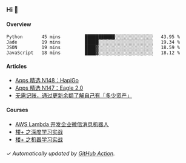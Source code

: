 ### Hi 👋

#### Overview

<!--START_SECTION:waka-->
```text
Python       45 mins         ███████████░░░░░░░░░░░░░░   43.95 % 
Jade         19 mins         █████░░░░░░░░░░░░░░░░░░░░   19.34 % 
JSON         19 mins         ████▓░░░░░░░░░░░░░░░░░░░░   18.59 % 
JavaScript   18 mins         ████▓░░░░░░░░░░░░░░░░░░░░   18.12 % 
```
<!--END_SECTION:waka-->

#### Articles

<!-- BLOG:START -->
- [Apps 精选 N148：HapiGo](http://huhuhang.com/post/product-hunt/product-hunt-n148)
- [Apps 精选 N147：Eagle 2.0](http://huhuhang.com/post/product-hunt/product-hunt-n147)
- [无需记账，通过更新余额了解自己有「多少资产」](http://huhuhang.com/post/sspai/64506)
<!-- BLOG:END -->

#### Courses

<!-- SYL:START -->
- [AWS Lambda 开发企业微信消息机器人](https://lanqiao.cn/courses/2868)
- [楼+ 之深度学习实战](https://lanqiao.cn/courses/2617)
- [楼+ 之机器学习实战](https://lanqiao.cn/courses/2616)
<!-- SYL:END -->

###### ✓ Automatically updated by [GitHub Action](https://github.com/huhuhang/huhuhang/actions).
